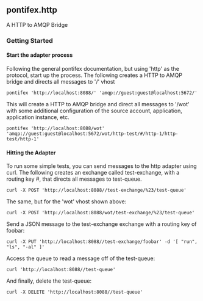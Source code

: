 ## pontifex.http

A HTTP to AMQP Bridge

### Getting Started

#### Start the adapter process

Following the general pontifex documentation, but using 'http' as the
protocol, start up the process. The following creates a HTTP to AMQP bridge and
directs all messages to '/' vhost

	pontifex 'http://localhost:8088/' 'amqp://guest:guest@localhost:5672/'

This will create a HTTP to AMQP bridge and direct all messages to '/wot' with
some additional configuration of the source account, application,
application instance, etc.

	pontifex 'http://localhost:8088/wot' 'amqp://guest:guest@localhost:5672/wot/http-test/#/http-1/http-test/http-1'

#### Hitting the Adapter

To run some simple tests, you can send messages to the http adapter using curl.
The following creates an exchange called test-exchange, with a routing key #,
that directs all messages to test-queue.

	curl -X POST 'http://localhost:8088//test-exchange/%23/test-queue'

The same, but for the 'wot' vhost shown above:

	curl -X POST 'http://localhost:8088/wot/test-exchange/%23/test-queue'

Send a JSON message to the test-exchange exchange with a routing key of foobar:

	curl -X PUT 'http://localhost:8088//test-exchange/foobar' -d '[ "run", "ls", "-al" ]'

Access the queue to read a message off of the test-queue:

	curl 'http://localhost:8088//test-queue'

And finally, delete the test-queue:

	curl -X DELETE 'http://localhost:8088//test-queue'
